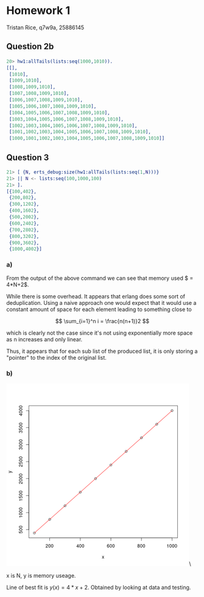 # Homework 1
Tristan Rice, q7w9a, 25886145

## Question 2b

```erlang
20> hw1:allTails(lists:seq(1000,1010)).
[[],
 [1010],
 [1009,1010],
 [1008,1009,1010],
 [1007,1008,1009,1010],
 [1006,1007,1008,1009,1010],
 [1005,1006,1007,1008,1009,1010],
 [1004,1005,1006,1007,1008,1009,1010],
 [1003,1004,1005,1006,1007,1008,1009,1010],
 [1002,1003,1004,1005,1006,1007,1008,1009,1010],
 [1001,1002,1003,1004,1005,1006,1007,1008,1009,1010],
 [1000,1001,1002,1003,1004,1005,1006,1007,1008,1009,1010]]
```

## Question 3

```erlang
21> [ {N, erts_debug:size(hw1:allTails(lists:seq(1,N)))}
21> || N <- lists:seq(100,1000,100)
21> ].
[{100,402},
 {200,802},
 {300,1202},
 {400,1602},
 {500,2002},
 {600,2402},
 {700,2802},
 {800,3202},
 {900,3602},
 {1000,4002}]
```

### a)

From the output of the above command we can see that memory used $ = 4*N+2$.

While there is some overhead. It appears that erlang does some sort of
deduplication. Using a naive approach one would expect that it would use a
constant amount of space for each element leading to something close to

$$ \sum_{i=1}^n i = \frac{n(n+1)}2 $$

which is clearly not the case since it's not using exponentially more space as n
increases and only linear.

Thus, it appears that for each sub list of the produced list, it is only storing
a "pointer" to the index of the original list.

### b)

![](./3b.png)\

x is N, y is memory useage.

Line of best fit is $y(x) = 4*x+2$. Obtained by looking at data and testing.
